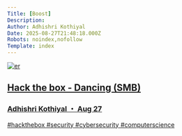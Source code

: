 ```yaml
---
Title: [Boost]
Description: 
Author: Adhishri Kothiyal
Date: 2025-08-27T21:48:18.000Z
Robots: noindex,nofollow
Template: index
---
```

<div class="ltag__link">
  <a href="/er" class="ltag__link__link">
    <div class="ltag__link__pic">
      <img src="https://media2.dev.to/dynamic/image/width=800%2Cheight=%2Cfit=scale-down%2Cgravity=auto%2Cformat=auto/https%3A%2F%2Fdev-to-uploads.s3.amazonaws.com%2Fuploads%2Fuser%2Fprofile_image%2F1143586%2F10aea440-a75d-4a57-b528-90792157a6c1.jpg" alt="er">
    </div>
  </a>
  <a href="https://dev.to/er/hack-the-box-dancing-2jpo" class="ltag__link__link">
    <div class="ltag__link__content">
      <h2>Hack the box - Dancing (SMB)</h2>
      <h3>Adhishri Kothiyal ・ Aug 27</h3>
      <div class="ltag__link__taglist">
        <span class="ltag__link__tag">#hackthebox</span>
        <span class="ltag__link__tag">#security</span>
        <span class="ltag__link__tag">#cybersecurity</span>
        <span class="ltag__link__tag">#computerscience</span>
      </div>
    </div>
  </a>
</div>


